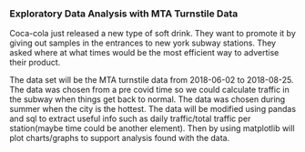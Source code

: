 ### Exploratory Data Analysis with MTA Turnstile Data
Coca-cola just released a new type of soft drink.
They want to promote it by giving out samples in the entrances to new york subway stations.
They asked where at what times would be the most efficient way to advertise their product.


The data set will be the MTA turnstile data from 2018-06-02 to 2018-08-25.
The data was chosen from a pre covid time so we could calculate traffic in the subway when things get back to normal.
The data was chosen during summer when the city is the hottest.
The data will be modified using pandas and sql to extract useful info such as daily traffic/total traffic per station(maybe time could be another element).
Then by using matplotlib will plot charts/graphs to support analysis found with the data.